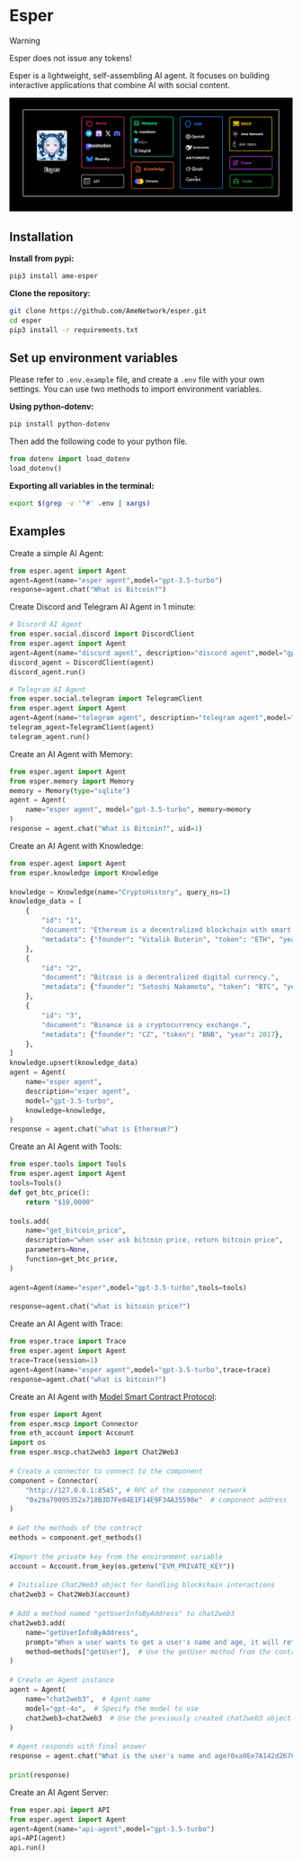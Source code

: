 # Esper
> [!Warning]  
> Esper does not issue any tokens!


Esper is a lightweight, self-assembling AI agent. It focuses on building interactive applications that combine AI with social content.

![](./examples/images/architecture.png)

## Installation 

**Install from pypi:**

```bash
pip3 install ame-esper
```

**Clone the repository:**

```bash
git clone https://github.com/AmeNetwork/esper.git
cd esper
pip3 install -r requirements.txt
```

## Set up environment variables
Please refer to `.env.example` file, and create a `.env` file with your own settings. You can use two methods to import environment variables.

**Using python-dotenv:**  
```bash
pip install python-dotenv
```
Then add the following code to your python file.

```python
from dotenv import load_dotenv
load_dotenv()
```

**Exporting all variables in the terminal:**  
```bash
export $(grep -v '^#' .env | xargs)
```

## Examples

Create a simple AI Agent:

```python
from esper.agent import Agent
agent=Agent(name="esper agent",model="gpt-3.5-turbo")
response=agent.chat("What is Bitcoin?")
```

Create Discord and Telegram AI Agent in 1 minute: 
```python
# Discord AI Agent
from esper.social.discord import DiscordClient
from esper.agent import Agent
agent=Agent(name="discord agent", description="discord agent",model="gpt-3.5-turbo")
discord_agent = DiscordClient(agent)
discord_agent.run()
```
  
```python
# Telegram AI Agent
from esper.social.telegram import TelegramClient
from esper.agent import Agent
agent=Agent(name="telegram agent", description="telegram agent",model="gpt-3.5-turbo")
telegram_agent=TelegramClient(agent)
telegram_agent.run()
```

Create an AI Agent with Memory:
```python
from esper.agent import Agent
from esper.memory import Memory
memory = Memory(type="sqlite")
agent = Agent(
    name="esper agent", model="gpt-3.5-turbo", memory=memory
)
response = agent.chat("What is Bitcoin?", uid=1)
```

Create an AI Agent with Knowledge:
```python
from esper.agent import Agent
from esper.knowledge import Knowledge

knowledge = Knowledge(name="CryptoHistory", query_ns=1)
knowledge_data = [
    {
        "id": "1",
        "document": "Ethereum is a decentralized blockchain with smart contract functionality.",
        "metadata": {"founder": "Vitalik Buterin", "token": "ETH", "year": 2013},
    },
    {
        "id": "2",
        "document": "Bitcoin is a decentralized digital currency.",
        "metadata": {"founder": "Satoshi Nakamoto", "token": "BTC", "year": 2009},
    },
    {
        "id": "3",
        "document": "Binance is a cryptocurrency exchange.",
        "metadata": {"founder": "CZ", "token": "BNB", "year": 2017},
    },
]
knowledge.upsert(knowledge_data)
agent = Agent(
    name="esper agent",
    description="esper agent",
    model="gpt-3.5-turbo",
    knowledge=knowledge,
)
response = agent.chat("what is Ethereum?")
```

Create an AI Agent with Tools:
```python
from esper.tools import Tools
from esper.agent import Agent
tools=Tools()
def get_btc_price():
    return "$10,0000"

tools.add(
    name="get_bitcoin_price",
    description="when user ask bitcoin price, return bitcoin price",
    parameters=None,
    function=get_btc_price,
)

agent=Agent(name="esper",model="gpt-3.5-turbo",tools=tools)

response=agent.chat("what is bitcoin price?")
```

Create an AI Agent with Trace:
```python
from esper.trace import Trace
from esper.agent import Agent
trace=Trace(session=1)
agent=Agent(name="esper agent",model="gpt-3.5-turbo",trace=trace)
response=agent.chat("what is bitcoin?")
```

Create an AI Agent with [Model Smart Contract Protocol](https://github.com/AmeNetwork/Model-Smart-Contract-Protocol):       
```python
from esper import Agent
from esper.mscp import Connector
from eth_account import Account
import os
from esper.mscp.chat2web3 import Chat2Web3

# Create a connector to connect to the component
component = Connector(
    "http://127.0.0.1:8545", # RPC of the component network
    "0x29a79095352a718B3D7Fe84E1F14E9F34A35598e"  # component address
)

# Get the methods of the contract
methods = component.get_methods()

#Import the private key from the environment variable
account = Account.from_key(os.getenv("EVM_PRIVATE_KEY"))

# Initialize Chat2Web3 object for handling blockchain interactions
chat2web3 = Chat2Web3(account)

# Add a method named "getUserInfoByAddress" to chat2web3
chat2web3.add(
    name="getUserInfoByAddress",
    prompt="When a user wants to get a user's name and age, it will return 2 values: one is the name, and the other is the age.",
    method=methods["getUser"],  # Use the getUser method from the contract
)

# Create an Agent instance
agent = Agent(
    name="chat2web3",  # Agent name
    model="gpt-4o",  # Specify the model to use
    chat2web3=chat2web3  # Use the previously created chat2web3 object
)

# Agent responds with final answer
response = agent.chat("What is the user's name and age?0xa0Ee7A142d267C1f36714E4a8F75612F20a79720")

print(response)
```

Create an AI Agent Server:
```python
from esper.api import API
from esper.agent import Agent
agent=Agent(name="api-agent",model="gpt-3.5-turbo")
api=API(agent)
api.run()
```

